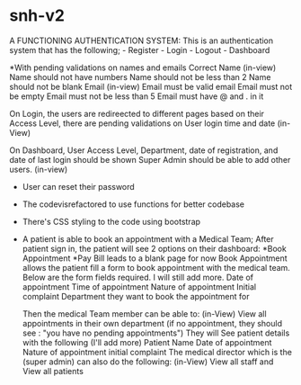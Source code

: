 # snh-v2

A FUNCTIONING AUTHENTICATION SYSTEM:
This is an authentication system that has the following;
    - Register
    - Login
    - Logout
    - Dashboard

*With pending validations on names and emails
    Correct Name (in-view)
        Name should not have numbers
        Name should not be less than 2
        Name should not be blank
    Email (in-view)
        Email must be valid email
        Email must not be empty
        Email must not be less than 5
        Email must have @ and . in it

On Login, the users are redireected to different pages based on their Access Level, 
there are pending validations on User login time and date (in-View)

On Dashboard, 
User Access Level, Department, date of registration, and date of last login should be shown
Super Admin should be able to add other users. (in-view)

- User can reset their password
- The codevisrefactored to use functions for better codebase
- There's CSS styling to the code using bootstrap

- A patient is able to book an appointment with a Medical Team;
After patient sign in, the patient will see 2 options on their dashboard:
 *Book Appointment
 *Pay Bill leads to a blank page for now
        Book Appointment allows the patient fill a form to book appointment with the medical team.
        Below are the form fields required. I will still add more.
            Date of appointment
            Time of appointment
            Nature of appointment
            Initial complaint
            Department they want to book the appointment for
   
   Then the medical Team member can be able to: (in-View)
        View all appointments in their own department (if no appointment, they should see : "you have no pending appointments")
        They will See patient details with the following (I'll add more)
            Patient Name
            Date of appointment
            Nature of appointment
            initial complaint
    The medical director which is the (super admin) can also do the following: (in-View)
        View all staff and
        View all patients
